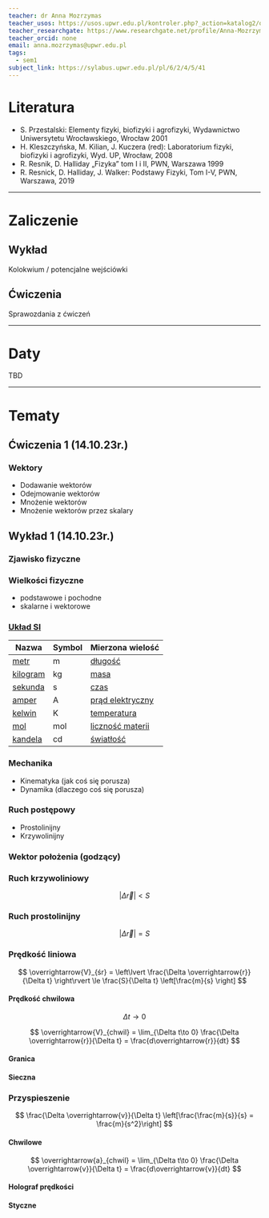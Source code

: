 ```yaml
---
teacher: dr Anna Mozrzymas
teacher_usos: https://usos.upwr.edu.pl/kontroler.php?_action=katalog2/osoby/pokazOsobe&os_id=17099
teacher_researchgate: https://www.researchgate.net/profile/Anna-Mozrzymas
teacher_orcid: none
email: anna.mozrzymas@upwr.edu.pl
tags:
  - sem1
subject_link: https://sylabus.upwr.edu.pl/pl/6/2/4/5/41
---
```

# Literatura
- S. Przestalski: Elementy fizyki, biofizyki i agrofizyki, Wydawnictwo Uniwersytetu Wrocławskiego, Wrocław 2001
- H. Kleszczyńska, M. Kilian, J. Kuczera (red): Laboratorium fizyki, biofizyki i agrofizyki, Wyd. UP, Wrocław, 2008
- R. Resnik, D. Halliday „Fizyka” tom I i II, PWN, Warszawa 1999
- R. Resnick, D. Halliday, J. Walker: Podstawy Fizyki, Tom I-V, PWN, Warszawa, 2019
---
# Zaliczenie
## Wykład
Kolokwium / potencjalne wejściówki
## Ćwiczenia
Sprawozdania z ćwiczeń

---
# Daty
TBD

---
# Tematy
## Ćwiczenia 1 (14.10.23r.)

### Wektory
- Dodawanie wektorów
- Odejmowanie wektorów
- Mnożenie wektorów
- Mnożenie wektorów przez skalary

## Wykład 1 (14.10.23r.)

### Zjawisko fizyczne

### Wielkości fizyczne
- podstawowe i pochodne
- skalarne i wektorowe

### [Układ SI](https://pl.wikipedia.org/wiki/Uk%C5%82ad_SI)
| Nazwa                                                         | Symbol | Mierzona wielość                                                                                |
| ------------------------------------------------------------- | ------ | ----------------------------------------------------------------------------------------------- |
| [metr](https://pl.wikipedia.org/wiki/Metr "Metr")             | m      | [długość](https://pl.wikipedia.org/wiki/D%C5%82ugo%C5%9B%C4%87_fizyczna "Długość fizyczna")     |
| [kilogram](https://pl.wikipedia.org/wiki/Kilogram "Kilogram") | kg     | [masa](https://pl.wikipedia.org/wiki/Masa_(fizyka) "Masa (fizyka)")                             |
| [sekunda](https://pl.wikipedia.org/wiki/Sekunda "Sekunda")    | s      | [czas](https://pl.wikipedia.org/wiki/Czas "Czas")                                               |
| [amper](https://pl.wikipedia.org/wiki/Amper "Amper")          | A      | [prąd elektryczny](https://pl.wikipedia.org/wiki/Pr%C4%85d_elektryczny "Prąd elektryczny")      |
| [kelwin](https://pl.wikipedia.org/wiki/Kelwin "Kelwin")       | K      | [temperatura](https://pl.wikipedia.org/wiki/Temperatura "Temperatura")                          |
| [mol](https://pl.wikipedia.org/wiki/Mol "Mol")                | mol    | [liczność materii](https://pl.wikipedia.org/wiki/Liczno%C5%9B%C4%87_materii "Liczność materii") |
| [kandela](https://pl.wikipedia.org/wiki/Kandela "Kandela")    | cd     | [światłość](https://pl.wikipedia.org/wiki/%C5%9Awiat%C5%82o%C5%9B%C4%87 "Światłość")            |

### Mechanika
- Kinematyka (jak coś się porusza)
- Dynamika (dlaczego coś się porusza)

### Ruch postępowy
- Prostolinijny
- Krzywolinijny

### Wektor położenia (godzący)

### Ruch krzywoliniowy
$$
\vert\Delta \overrightarrow{r}\vert < S
$$

### Ruch prostolinijny
$$
\vert\Delta \overrightarrow{r}\vert = S
$$

### Prędkość liniowa
$$
\overrightarrow{V}_{śr} = \left\lvert \frac{\Delta \overrightarrow{r}}{\Delta t} \right\rvert \le \frac{S}{\Delta t} \left[\frac{m}{s} \right]
$$

#### Prędkość chwilowa
$$
\Delta t \to 0
$$

$$
\overrightarrow{V}_{chwil} = \lim_{\Delta t\to 0} \frac{\Delta \overrightarrow{r}}{\Delta t} = \frac{d\overrightarrow{r}}{dt}
$$

#### Granica

#### Sieczna

### Przyspieszenie
$$
\frac{\Delta \overrightarrow{v}}{\Delta t} 
\left[\frac{\frac{m}{s}}{s} = \frac{m}{s^2}\right]
$$

#### Chwilowe
$$
\overrightarrow{a}_{chwil} = \lim_{\Delta t\to 0} \frac{\Delta \overrightarrow{v}}{\Delta t} = \frac{d\overrightarrow{v}}{dt}
$$

#### Holograf prędkości

#### Styczne